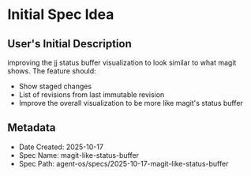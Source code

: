 # Initial Spec Idea

## User's Initial Description
improving the jj status buffer visualization to look similar to what magit shows. The feature should:
- Show staged changes
- List of revisions from last immutable revision
- Improve the overall visualization to be more like magit's status buffer

## Metadata
- Date Created: 2025-10-17
- Spec Name: magit-like-status-buffer
- Spec Path: agent-os/specs/2025-10-17-magit-like-status-buffer
